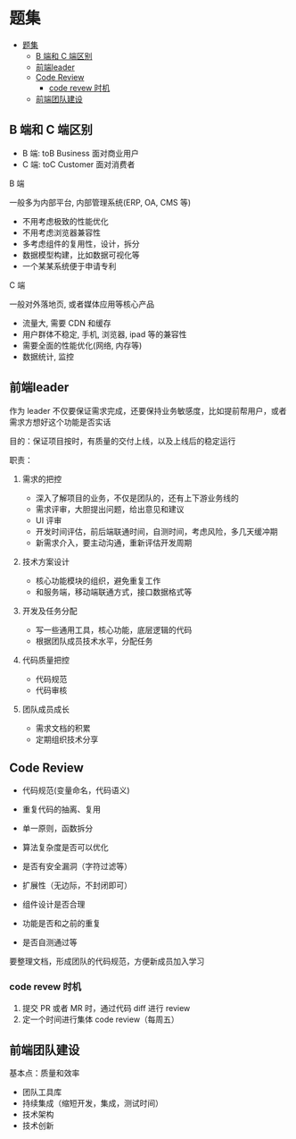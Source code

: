 # 题集

- [题集](#题集)
  - [B 端和 C 端区别](#b-端和-c-端区别)
  - [前端leader](#前端leader)
  - [Code Review](#code-review)
    - [code revew 时机](#code-revew-时机)
  - [前端团队建设](#前端团队建设)

## B 端和 C 端区别

- B 端: toB Business 面对商业用户
- C 端: toC Customer 面对消费者

B 端

一般多为内部平台, 内部管理系统(ERP, OA, CMS 等)

- 不用考虑极致的性能优化
- 不用考虑浏览器兼容性
- 多考虑组件的复用性，设计，拆分
- 数据模型构建，比如数据可视化等
- 一个某某系统便于申请专利

C 端

一般对外落地页, 或者媒体应用等核心产品

- 流量大, 需要 CDN 和缓存
- 用户群体不稳定, 手机, 浏览器, ipad 等的兼容性
- 需要全面的性能优化(网络, 内存等)
- 数据统计, 监控

## 前端leader

作为 leader 不仅要保证需求完成，还要保持业务敏感度，比如提前帮用户，或者需求方想好这个功能是否实话

目的：保证项目按时，有质量的交付上线，以及上线后的稳定运行

职责：

1. 需求的把控
   - 深入了解项目的业务，不仅是团队的，还有上下游业务线的
   - 需求评审，大胆提出问题，给出意见和建议
   - UI 评审
   - 开发时间评估，前后端联通时间，自测时间，考虑风险，多几天缓冲期
   - 新需求介入，要主动沟通，重新评估开发周期

2. 技术方案设计
   - 核心功能模块的组织，避免重复工作
   - 和服务端，移动端联通方式，接口数据格式等

3. 开发及任务分配
   - 写一些通用工具，核心功能，底层逻辑的代码
   - 根据团队成员技术水平，分配任务

4. 代码质量把控
   - 代码规范
   - 代码审核

5. 团队成员成长
   - 需求文档的积累
   - 定期组织技术分享

## Code Review

- 代码规范(变量命名，代码语义)
- 重复代码的抽离、复用
- 单一原则，函数拆分

- 算法复杂度是否可以优化
- 是否有安全漏洞（字符过滤等）
- 扩展性（无边际，不封闭即可）

- 组件设计是否合理
- 功能是否和之前的重复
- 是否自测通过等

要整理文档，形成团队的代码规范，方便新成员加入学习

### code revew 时机

1. 提交 PR 或者 MR 时，通过代码 diff 进行 review
2. 定一个时间进行集体 code review（每周五）

## 前端团队建设

基本点：质量和效率

- 团队工具库
- 持续集成（缩短开发，集成，测试时间）
- 技术架构
- 技术创新

